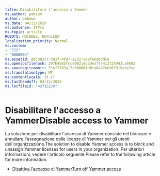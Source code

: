 ```yaml
---
title: Disabilitare l'accesso a Yammer
ms.author: pebaum
author: pebaum
ms.date: 04/21/2020
ms.audience: ITPro
ms.topic: article
ROBOTS: NOINDEX, NOFOLLOW
localization_priority: Normal
ms.custom:
- "722"
- "6000004"
ms.assetid: ddc083c7-d01f-4f97-a232-5eafe8abddce
ms.openlocfilehash: 297b4665fcce0821dd2dea7f4412724943ca6862
ms.sourcegitcommit: 55eff703a17e500681d8fa6a87eb067019ade3cc
ms.translationtype: MT
ms.contentlocale: it-IT
ms.lasthandoff: 04/22/2020
ms.locfileid: "43715236"
---
```

# <a name="disable-access-to-yammer"></a><span data-ttu-id="be85a-102">Disabilitare l'accesso a Yammer</span><span class="sxs-lookup"><span data-stu-id="be85a-102">Disable access to Yammer</span></span>

<span data-ttu-id="be85a-103">La soluzione per disabilitare l'accesso di Yammer consiste nel bloccare e annullare l'assegnazione delle licenze di Yammer per gli utenti dell'organizzazione.</span><span class="sxs-lookup"><span data-stu-id="be85a-103">The solution to disable Yammer access is to block and unassign Yammer licenses for users in your organization.</span></span> <span data-ttu-id="be85a-104">Per ulteriori informazioni, vedere l'articolo seguente.</span><span class="sxs-lookup"><span data-stu-id="be85a-104">Please refer to the following article for more information.</span></span>
  
- [<span data-ttu-id="be85a-105">Disattiva l'accesso di Yammer</span><span class="sxs-lookup"><span data-stu-id="be85a-105">Turn off Yammer access</span></span>](https://docs.microsoft.com/yammer/manage-yammer-users/turn-off-user-access)
